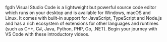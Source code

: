 fgdh
Visual Studio Code is a lightweight but powerful source code editor
which runs on your desktop and is available for Windows, macOS and
Linux. It comes with built-in support for JavaScript, TypeScript and
Node.js and has a rich ecosystem of extensions for other languages and
runtimes (such as C++, C#, Java, Python, PHP, Go, .NET). Begin your
journey with VS Code with these introductory videos.                     